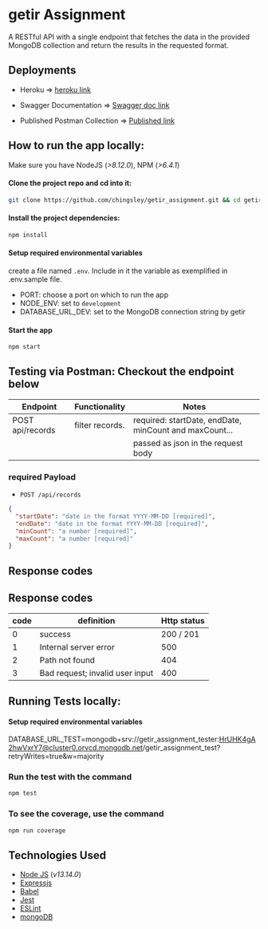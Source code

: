 # getir Assignment

A RESTful API with a single endpoint that fetches the data in the provided MongoDB collection and return the results in the requested format.

## Deployments

- Heroku => [heroku link](https://kc-getir-assignment.herokuapp.com)

- Swagger Documentation => [Swagger doc link](https://kc-getir-assignment.herokuapp.com/api-docs)

- Published Postman Collection => [Published link](https://documenter.getpostman.com/view/5414525/TzCS56KZ)

## How to run the app locally:

Make sure you have NodeJS (_>8.12.0_), NPM (_>6.4.1_)

#### Clone the project repo and cd into it:

```bash
git clone https://github.com/chingsley/getir_assignment.git && cd getir_assignment
```

#### Install the project dependencies:

```bash
npm install
```

#### Setup required environmental variables

create a file named `.env`. Include in it the variable as exemplified in .env.sample file.

- PORT: choose a port on which to run the app
- NODE_ENV: set to `development`
- DATABASE_URL_DEV: set to the MongoDB connection string by getir

#### Start the app

```bash
npm start
```

## Testing via Postman: Checkout the endpoint below

| Endpoint         | Functionality   | Notes                                                  |
| ---------------- | --------------- | ------------------------------------------------------ |
| POST api/records | filter records. | required: startDate, endDate, minCount and maxCount... |
|                  |                 | passed as json in the request body                     |

### required Payload

- `POST /api/records`

```json
{
  "startDate": "date in the format YYYY-MM-DD [required]",
  "endDate": "date in the format YYYY-MM-DD [required]",
  "minCount": "a number [required]",
  "maxCount": "a number [required]"
}
```

## Response codes

## Response codes

| code | definition                      | Http status |
| ---- | ------------------------------- | ----------- |
| 0    | success                         | 200 / 201   |
| 1    | Internal server error           | 500         |
| 2    | Path not found                  | 404         |
| 3    | Bad request; invalid user input | 400         |

## Running Tests locally:

#### Setup required environmental variables

DATABASE_URL_TEST=mongodb+srv://getir_assignment_tester:HrUHK4gA2hwVxrY7@cluster0.orvcd.mongodb.net/getir_assignment_test?retryWrites=true&w=majority

### Run the test with the command

```bash
npm test
```

### To see the coverage, use the command

```bash
npm run coverage
```

## Technologies Used

- [Node JS](https://nodejs.org/en/) (_v13.14.0_)
- [Expressjs](https://expressjs.com/)
- [Babel](https://babeljs.io/)
- [Jest](https://jestjs.io/docs/getting-started)
- [ESLint](https://eslint.org/)
- [mongoDB](https://www.mongodb.com/)
